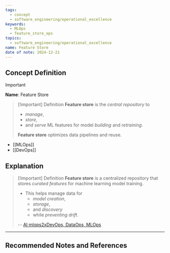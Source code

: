 ```yaml
---
tags:
  - concept
  - software_engineering/operational_excellence
keywords:
  - MLOps
  - feature_store_ops
topics:
  - software_engineering/operational_excellence
name: Feature Store
date of note: 2024-12-21
---
```


## Concept Definition

>[!important]
>**Name**: Feature Store

>[!important] Definition
>**Feature store** is the *central repository* to 
>- *manage*, 
>- *store*, 
>- and *serve* ML features for model *building* and *retraining*. 
>  
>**Feature store**  optimizes data pipelines and reuse.

- [[MLOps]]
- [[DevOps]]

## Explanation

>[!important] Definition
>**Feature store** is a centralized repository that stores *curated features* for machine learning model training. 
>- This helps manage data for 
>	- *model creation*, 
>	- *storage*, 
>	- and *discovery* 
>	- while *preventing drift*.
>
>-- [AI mlops2xDevOps, DataOps, MLOps](https://learning.edx.org/course/course-v1:AI+mlops2x+1T2024/block-v1:AI+mlops2x+1T2024+type@sequential+block@455fe45e984b4489acc5a0b3ea8e50f4/block-v1:AI+mlops2x+1T2024+type@vertical+block@b284f726b2014936b46e9cb8ea7edcb8)




-----------
##  Recommended Notes and References

